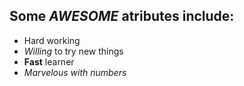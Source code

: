 ## Some _AWESOME_ atributes include:
- Hard working
- *Willing* to try new things
- __Fast__ learner
- _Marvelous with numbers_
